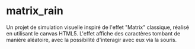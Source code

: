# matrix_rain
Un projet de simulation visuelle inspiré de l'effet "Matrix" classique, réalisé en utilisant le canvas HTML5. L'effet affiche des caractères tombant de manière aléatoire, avec la possibilité d'interagir avec eux via la souris.
